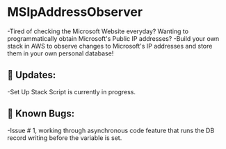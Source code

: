 # MSIpAddressObserver

-Tired of checking the Microsoft Website everyday? Wanting to programmatically obtain Microsoft's Public IP addresses?
-Build your own stack in AWS to observe changes to Microsoft's IP addresses and store them in your own personal database!

## :page_with_curl: Updates:
-Set Up Stack Script is currently in progress.

## :page_with_curl: Known Bugs:
-Issue # 1, working through asynchronous code feature that runs the DB record writing before the variable is set.